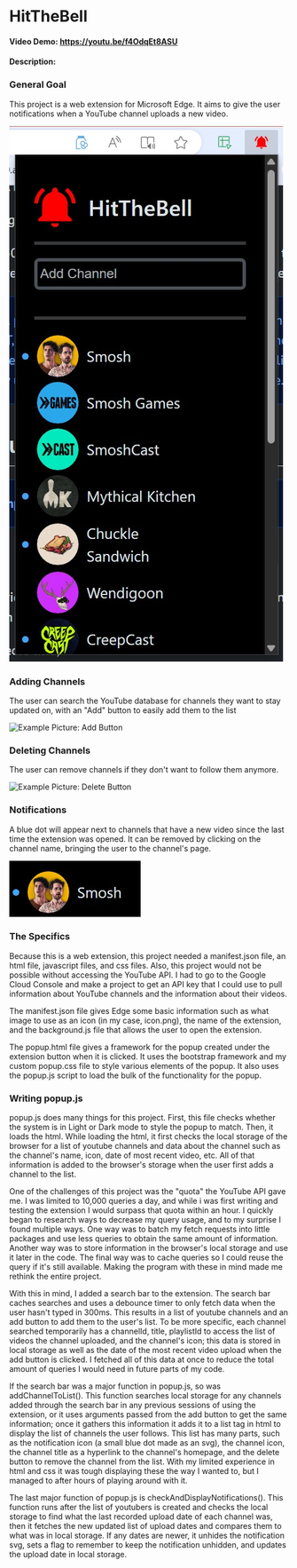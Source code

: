 # HitTheBell
#### Video Demo:  https://youtu.be/f4OdqEt8ASU
#### Description:
### **General Goal**
This project is a web extension for Microsoft Edge. It aims to give the user notifications when a YouTube channel uploads a new video.

![Example Picture: Extension](./examples/example1.jpg)

### **Adding Channels**
The user can search the YouTube database for channels they want to stay updated on, with an "Add" button to easily add them to the list

![Example Picture: Add Button](./examples/example2.jpg)

### **Deleting Channels**
The user can remove channels if they don't want to follow them anymore.

![Example Picture: Delete Button](./examples/example3.jpg)

### **Notifications**
A blue dot will appear next to channels that have a new video since the last time the extension was opened. It can be removed by clicking on the channel name, bringing the user to the channel's page.

![Example Picture: Notifications](./examples/example4.jpg)

### **The Specifics**
Because this is a web extension, this project needed a manifest.json file, an html file, javascript files, and css files. Also, this project would not be possible without accessing the YouTube API. I had to go to the Google Cloud Console and make a project to get an API key that I could use to pull information about YouTube channels and the information about their videos.

The manifest.json file gives Edge some basic information such as what image to use as an icon (in my case, icon.png), the name of the extension, and the background.js file that allows the user to open the extension.

The popup.html file gives a framework for the popup created under the extension button when it is clicked. It uses the bootstrap framework and my custom popup.css file to style various elements of the popup. It also uses the popup.js script to load the bulk of the functionality for the popup.

### **Writing popup.js**
popup.js does many things for this project. First, this file checks whether the system is in Light or Dark mode to style the popup to match. Then, it loads the html. While loading the html, it first checks the local storage of the browser for a list of youtube channels and data about the channel such as the channel's name, icon, date of most recent video, etc. All of that information is added to the browser's storage when the user first adds a channel to the list. 

One of the challenges of this project was the "quota" the YouTube API gave me. I was limited to 10,000 queries a day, and while i was first writing and testing the extension I would surpass that quota within an hour. I quickly began to research ways to decrease my query usage, and to my surprise I found multiple ways. One way was to batch my fetch requests into little packages and use less queries to obtain the same amount of information. Another way was to store information in the browser's local storage and use it later in the code. The final way was to cache queries so I could reuse the query if it's still available. Making the program with these in mind made me rethink the entire project. 

With this in mind, I added a search bar to the extension. The search bar caches searches and uses a debounce timer to only fetch data when the user hasn't typed in 300ms. This results in a list of youtube channels and an add button to add them to the user's list. To be more specific, each channel searched temporarily has a channelId, title, playlistId to access the list of videos the channel uploaded, and the channel's icon; this data is stored in local storage as well as the date of the most recent video upload when the add button is clicked. I fetched all of this data at once to reduce the total amount of queries I would need in future parts of my code. 

If the search bar was a major function in popup.js, so was addChannelToList(). This function searches local storage for any channels added through the search bar in any previous sessions of using the extension, or it uses arguments passed from the add button to get the same information; once it gathers this information it adds it to a list tag in html to display the list of channels the user follows. This list has many parts, such as the notification icon (a small blue dot made as an svg), the channel icon, the channel title as a hyperlink to the channel's homepage, and the delete button to remove the channel from the list. With my limited experience in html and css it was tough displaying these the way I wanted to, but I managed to after hours of playing around with it.

The last major function of popup.js is checkAndDisplayNotifications(). This function runs after the list of youtubers is created and checks the local storage to find what the last recorded upload date of each channel was, then it fetches the new updated list of upload dates and compares them to what was in local storage. If any dates are newer, it unhides the notification svg, sets a flag to remember to keep the notification unhidden, and updates the upload date in local storage.
